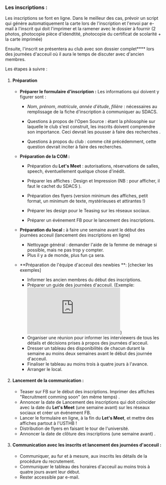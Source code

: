 ### Les inscriptions :

Les inscriptions se font en ligne. Dans le meilleur des cas, prévoir un script qui génère automatiquement la carte lors de l'inscription et l'envoi par e-mail à l'inscrit qui doit l'imprimer et la ramener avec le dossier à fournir (2 photos, photocopie pièce d'idendtité, photocopie du certificat de scolarité + la carte imprimée) 

Ensuite, l'inscrit se présentera au club avec son dossier complet****  lors des journées d'acceuil où il aura le temps de discuter avec d'ancien membres.

Les étapes à suivre :

1. #### Préparation

	- **Préparer le formulaire d'inscription :**
	Les informations qui doivent y figurer sont :
		- *Nom*, *prénom*, *matricule*, *année d'étude*, *filière* : nécessaires au remplissage de la fiche d'inscription à communiquer au SDACS.
	
		- Questions à propos de l'Open Source : étant la philosophie sur laquelle le club s'est construit, les inscrits doivent comprendre son importance. Ceci devrait les pousser à faire des recherches
.
		
		-  Questions à propos du club : comme cité précédemment, cette question devrait inciter à faire des recherches.
	
	- **Préparation de la COM :**
		- Préparation du **Let's Meet** : autorisations, réservations de salles, speech, éventuellement quelque chose d'inédit.
		- Préparer les affiches : Design et Impression (NB : pour afficher, il faut le cachet du SDACS
).
	
		- Préparation des flyers (version minimum des affiches, petit format, un minimum de texte, mystérieuses et attirantes !)

		- Préparer les design pour le Teasing sur les réseaux sociaux.

		- Préparer un événement FB pour le lancement des inscriptions.

	- **Préparation du local :** à faire une semaine avant le début des journées acceuil (lancement des inscriptions en ligne)
		- Nettoyage général : demander l'aide de la femme de ménage si possible, mais ne pas trop y compter. 
		- Plus il y a de monde, plus fun ça sera.
		
	- **Préparation de l'équipe d'acceuil des newbies **: [checker les exemples] 
		- Informer les ancien membres du début des inscriptions.
		- Préparer un guide des journées d'acceuil. (Exemple: ![Guide d'acceuil 2014/2015](https://raw.githubusercontent.com/SamyMe/om2Browning/master/chap5/guide-acceuil2014-2015.pdf "Guide d'acceuil 2014/2015"))
		- Organiser une réunion pour informer les interviewers de tous les détails et décisions prises à propos des journées d'acceuil.
		- Dresser un tableau des disponibilités de chacun durant la semaine au moins deux semaines avant le début des journée d'acceuil.
		- Finaliser le tableau au moins trois à quatre jours à l'avance.
		- Arranger le local.

2. #### Lancement de la communication :
	- Teaser sur FB sur le début des inscriptions. Imprimer des affiches "Recruitment comming soon" (en même temps)
.
	- Annoncer la date de Lancement des inscriptions qui doit coïncider avec la date du **Let's Meet** (une semaine avant) sur les réseaux sociaux et créer un événement FB.
	- Lancer le formulaire en ligne, à la fin du **Let's Meet**, et mettre des affiches partout à l'USTHB !
	- Distribution de flyers en faisant le tour de l'université.
	- Annoncer la date de clôture des inscriptions (une semaine avant)
.

3. #### Communication avec les inscrits et lancement des journées d'acceuil :
	- Communiquer, au fur et à mesure, aux inscrits les détails de la procédure du recrutement.
	- Communiquer le tableau des horaires d'acceuil au moins trois à quatre jours avant leur début.
	- Rester accessible par e-mail.